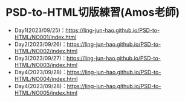 # PSD-to-HTML切版練習(Amos老師)
- Day1(2023/09/25)：https://ling-jun-hao.github.io/PSD-to-HTML/NO001/index.html
- Day2(2023/09/26)：https://ling-jun-hao.github.io/PSD-to-HTML/NO002/index.html
- Day3(2023/09/27)：https://ling-jun-hao.github.io/PSD-to-HTML/NO003/index.html
- Day4(2023/09/28)：https://ling-jun-hao.github.io/PSD-to-HTML/NO004/index.html
- Day4(2023/09/28)：https://ling-jun-hao.github.io/PSD-to-HTML/NO005/index.html